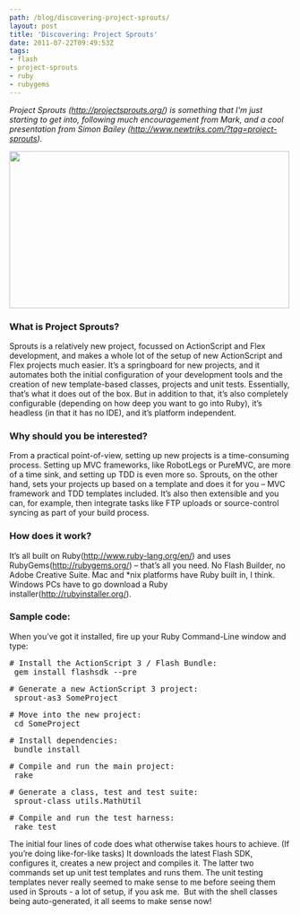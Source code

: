 ```yaml
---
path: /blog/discovering-project-sprouts/
layout: post
title: 'Discovering: Project Sprouts'
date: 2011-07-22T09:49:53Z
tags:
- flash
- project-sprouts
- ruby
- rubygems
---
```


*Project Sprouts (<a title="Open http://projectsprouts.org/ in a new window" href="http://projectsprouts.org/" target="_blank">http://projectsprouts.org/</a>) is something that I'm just starting to get into, following much encouragement from Mark, and a cool presentation from Simon Bailey (<a href="http://www.newtriks.com/?tag=project-sprouts">http://www.newtriks.com/?tag=project-sprouts</a>).*

<img class="alignnone size-full wp-image-1360" title="Sprouts" src="/content/images/2011/07/FF181.jpg" alt="" width="500" height="280" />

<h3>What is Project Sprouts?</h3>
Sprouts is a relatively new project, focussed on ActionScript and Flex development, and makes a whole lot of the setup of new ActionScript and Flex projects much easier. It’s a springboard for new projects, and it automates both the initial configuration of your development tools and the creation of new template-based classes, projects and unit tests. Essentially, that’s what it does out of the box. But in addition to that, it’s also completely configurable (depending on how deep you want to go into Ruby), it’s headless (in that it has no IDE), and it’s platform independent.

<h3>Why should you be interested?</h3>
From a practical point-of-view, setting up new projects is a time-consuming process. Setting up MVC frameworks, like RobotLegs or PureMVC, are more of a time sink, and setting up TDD is even more so. Sprouts, on the other hand, sets your projects up based on a template and does it for you – MVC framework and TDD templates included. It’s also then extensible and you can, for example, then integrate tasks like FTP uploads or source-control syncing as part of your build process.
<h3>How does it work?</h3>
It’s all built on Ruby(<a title="Open http://rubygems.org/ in a new window" href="http://www.ruby-lang.org/en/" target="_blank">http://www.ruby-lang.org/en/</a>) and uses RubyGems(<a title="Open http://rubygems.org/ in a new window." href="http://rubygems.org/" target="_blank">http://rubygems.org/</a>) – that’s all you need. No Flash Builder, no Adobe Creative Suite. Mac and *nix platforms have Ruby built in, I think. Windows PCs have to go download a Ruby installer(<a title="Open http://rubyinstaller.org/ in a new window" href="http://rubyinstaller.org/" target="_blank">http://rubyinstaller.org/</a>).
<h3>Sample code:</h3>
When you’ve got it installed, fire up your Ruby Command-Line window and type:
<pre># Install the ActionScript 3 / Flash Bundle:
 gem install flashsdk --pre</pre>
<pre># Generate a new ActionScript 3 project:
 sprout-as3 SomeProject</pre>
<pre># Move into the new project:
 cd SomeProject</pre>
<pre># Install dependencies:
 bundle install</pre>
<pre># Compile and run the main project:
 rake</pre>
<pre># Generate a class, test and test suite:
 sprout-class utils.MathUtil</pre>
<pre># Compile and run the test harness:
 rake test</pre>
The initial four lines of code does what otherwise takes hours to achieve. (If you’re doing like-for-like tasks) It downloads the latest Flash SDK, configures it, creates a new project and compiles it. The latter two commands set up unit test templates and runs them. The unit testing templates never really seemed to make sense to me before seeing them used in Sprouts - a lot of setup, if you ask me.  But with the shell classes being auto-generated, it all seems to make sense now!